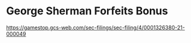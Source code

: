 # George Sherman Forfeits Bonus

https://gamestop.gcs-web.com/sec-filings/sec-filing/4/0001326380-21-000049 
